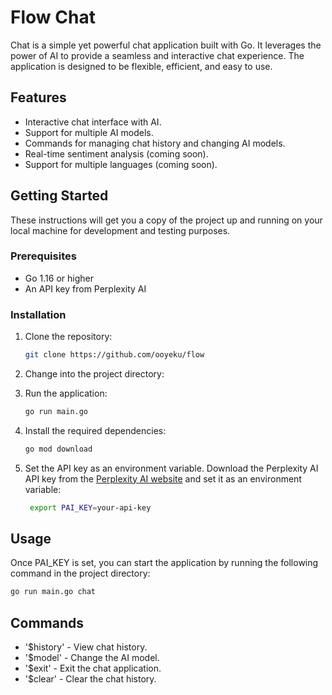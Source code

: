 # Flow Chat

Chat is a simple yet powerful chat application built with Go. It leverages the power of AI to provide a seamless and interactive chat experience. The application is designed to be flexible, efficient, and easy to use.

## Features

- Interactive chat interface with AI.
- Support for multiple AI models.
- Commands for managing chat history and changing AI models.
- Real-time sentiment analysis (coming soon).
- Support for multiple languages (coming soon).

## Getting Started

These instructions will get you a copy of the project up and running on your local machine for development and testing purposes.

### Prerequisites

- Go 1.16 or higher
- An API key from Perplexity AI

### Installation

1. Clone the repository:
   ```bash
   git clone https://github.com/ooyeku/flow
    ```
   
2. Change into the project directory:
3. Run the application:
   ```bash
   go run main.go
   ```
   
4. Install the required dependencies:
   ```bash
   go mod download
   ```
   
5. Set the API key as an environment variable.
   Download the Perplexity AI API key from the [Perplexity AI website](https://perplexity.ai/) and set it as an environment variable:
   ```bash
    export PAI_KEY=your-api-key
    ```

## Usage
Once PAI_KEY is set, you can start the application by running the following command in the project directory:
```bash
go run main.go chat
```

## Commands
- '$history' - View chat history.
- '$model' - Change the AI model.
- '$exit' - Exit the chat application.
- '$clear' - Clear the chat history.